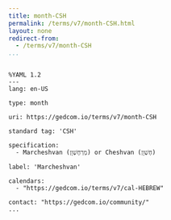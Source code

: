```yaml
---
title: month-CSH
permalink: /terms/v7/month-CSH.html
layout: none
redirect-from:
  - /terms/v7/month-CSH
...
```


```

%YAML 1.2
---
lang: en-US

type: month

uri: https://gedcom.io/terms/v7/month-CSH

standard tag: 'CSH'

specification:
  - Marcheshvan (מַרְחֶשְׁוָן) or Cheshvan (חֶשְׁוָן)

label: 'Marcheshvan'

calendars:
  - "https://gedcom.io/terms/v7/cal-HEBREW"

contact: "https://gedcom.io/community/"
...

```
